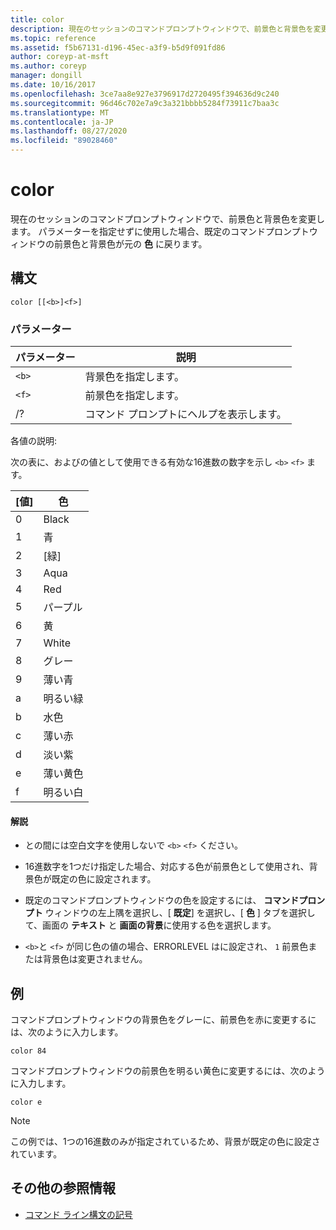 ```yaml
---
title: color
description: 現在のセッションのコマンドプロンプトウィンドウで、前景色と背景色を変更する color コマンドの参照記事。
ms.topic: reference
ms.assetid: f5b67131-d196-45ec-a3f9-b5d9f091fd86
author: coreyp-at-msft
ms.author: coreyp
manager: dongill
ms.date: 10/16/2017
ms.openlocfilehash: 3ce7aa8e927e3796917d2720495f394636d9c240
ms.sourcegitcommit: 96d46c702e7a9c3a321bbbb5284f73911c7baa3c
ms.translationtype: MT
ms.contentlocale: ja-JP
ms.lasthandoff: 08/27/2020
ms.locfileid: "89028460"
---
```

# <a name="color"></a>color

現在のセッションのコマンドプロンプトウィンドウで、前景色と背景色を変更します。 パラメーターを指定せずに使用した場合、既定のコマンドプロンプトウィンドウの前景色と背景色が元の **色** に戻ります。

## <a name="syntax"></a>構文

```
color [[<b>]<f>]
```

### <a name="parameters"></a>パラメーター

| パラメーター | 説明 |
| --------- | ----------- |
| `<b>` | 背景色を指定します。 |
| `<f>` | 前景色を指定します。 |
| /? | コマンド プロンプトにヘルプを表示します。 |

各値の説明:

次の表に、およびの値として使用できる有効な16進数の数字を示し `<b>` `<f>` ます。

| [値] | 色 |
| ----- | ----- |
| 0 | Black |
| 1 | 青 |
| 2 | [緑] |
| 3 | Aqua |
| 4 | Red |
| 5 | パープル |
| 6 | 黄 |
| 7 | White |
| 8 | グレー |
| 9 | 薄い青 |
| a | 明るい緑 |
| b | 水色 |
| c | 薄い赤 |
| d | 淡い紫 |
| e | 薄い黄色 |
| f | 明るい白 |

#### <a name="remarks"></a>解説

- との間には空白文字を使用しないで `<b>` `<f>` ください。

- 16進数字を1つだけ指定した場合、対応する色が前景色として使用され、背景色が既定の色に設定されます。

- 既定のコマンドプロンプトウィンドウの色を設定するには、 **コマンドプロンプト** ウィンドウの左上隅を選択し、[ **既定**] を選択し、[ **色** ] タブを選択して、画面の **テキスト** と **画面の背景**に使用する色を選択します。

- `<b>`と `<f>` が同じ色の値の場合、ERRORLEVEL はに設定され、 `1` 前景色または背景色は変更されません。

## <a name="examples"></a>例

コマンドプロンプトウィンドウの背景色をグレーに、前景色を赤に変更するには、次のように入力します。

```
color 84
```

コマンドプロンプトウィンドウの前景色を明るい黄色に変更するには、次のように入力します。

```
color e
```

> [!NOTE]
> この例では、1つの16進数のみが指定されているため、背景が既定の色に設定されています。

## <a name="additional-references"></a>その他の参照情報

- [コマンド ライン構文の記号](command-line-syntax-key.md)
